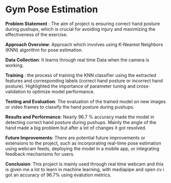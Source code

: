 # **Gym Pose Estimation**
**Problem Statement** : The aim of project is ensuring correct hand posture during pushups, which is crucial for avoiding injury and maximizing the effectiveness of the exercise.

**Approach Overview**: Approach which involves using K-Nearest Neighbors (KNN) algorithm for pose estimation.

**Data Collection**: It learns through real time Data when the camera is working.

**Training** : the process of training the KNN classifier using the extracted features and corresponding labels (correct hand posture or incorrect hand posture). Highlighted the importance of parameter tuning and cross-validation to optimize model performance.

**Testing and Evaluation**: The evaluation of  the trained model on new images or video frames to classify the hand posture during pushups.  

**Results and Performance**: Nearly 96.7 % accuracy made the model  in detecting correct hand posture during pushups. Mainly the angle of the hand made a big problem but after a lot of changes it got resolved.

**Future Improvements**: There are potential future improvements or extensions to the project, such as incorporating real-time pose estimation using webcam feeds, deploying the model in a mobile app, or integrating feedback mechanisms for users.

**Conclusion**: This project is mainly used through real time webcam and this is given me a lot to learn in machine learning, with mediapipe and open cv i got an accuracy of 96.7% using evalution metrics.
